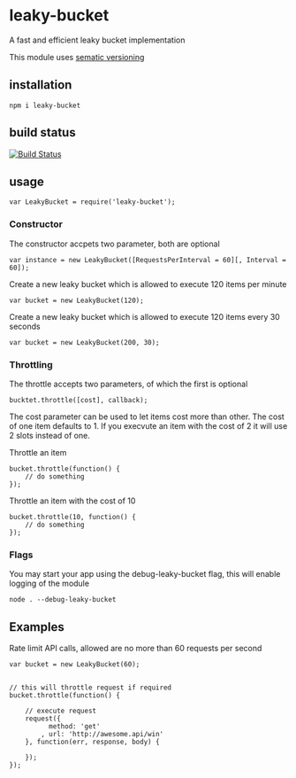 # leaky-bucket

A fast and efficient leaky bucket implementation

This module uses [sematic versioning](http://semver.org/)

## installation

    npm i leaky-bucket

## build status

[![Build Status](https://travis-ci.org/eventEmitter/leaky-bucket.png?branch=master)](https://travis-ci.org/eventEmitter/leaky-bucket)


## usage

    var LeakyBucket = require('leaky-bucket');


### Constructor

The constructor accpets two parameter, both are optional

    var instance = new LeakyBucket([RequestsPerInterval = 60][, Interval = 60]);


Create a new leaky bucket which is allowed to execute 120 items per minute

    var bucket = new LeakyBucket(120);


Create a new leaky bucket which is allowed to execute 120 items every 30 seconds

    var bucket = new LeakyBucket(200, 30);



### Throttling

The throttle accepts two parameters, of which the first is optional

    bucktet.throttle([cost], callback);

The cost parameter can be used to let items cost more than other. The cost of one item defaults to 1. If you execvute an item with the cost of 2 it will use 2 slots instead of one.


Throttle an item

    bucket.throttle(function() {
        // do something
    });


Throttle an item with the cost of 10

    bucket.throttle(10, function() {
        // do something
    });


### Flags

You may start your app using the debug-leaky-bucket flag, this will enable logging of the module

    node . --debug-leaky-bucket


## Examples

Rate limit API calls, allowed are no more than 60 requests per second

    var bucket = new LeakyBucket(60);


    // this will throttle request if required
    bucket.throttle(function() {

        // execute request
        request({
              method: 'get'
            , url: 'http://awesome.api/win'
        }, function(err, response, body) {

        });
    });